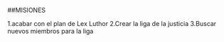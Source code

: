 ##MISIONES

1.acabar con el plan de Lex Luthor
2.Crear la liga de la justicia
3.Buscar nuevos miembros  para la liga 
